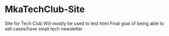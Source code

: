 # MkaTechClub-Site
Site for Tech Club
Will mostly be used to test html
Final goal of being able to sell cases/have small tech newsletter
